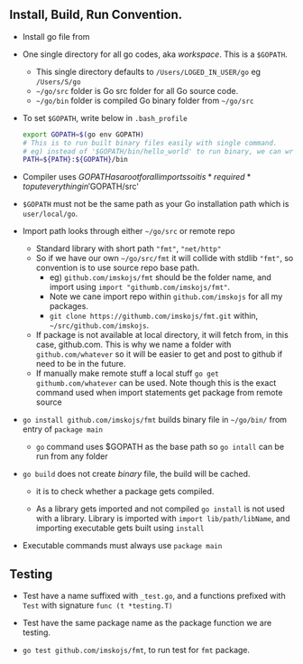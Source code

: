## Install, Build, Run Convention.
* Install go file from

* One single directory for all go codes, aka *workspace*. This is a `$GOPATH`.
    * This single directory defaults to `/Users/LOGED_IN_USER/go` eg `/Users/S/go`
    * `~/go/src` folder is Go src folder for all Go source code.
    * `~/go/bin` folder is compiled Go binary folder from `~/go/src`
    
* To set `$GOPATH`, write below in `.bash_profile`
    ```bash
    export GOPATH=$(go env GOPATH)
    # This is to run built binary files easily with single command.
    # eg) instead of '$GOPATH/bin/hello_world' to run binary, we can write just 'hello_world'
    PATH=${PATH}:${GOPATH}/bin 
    ```

* Compiler uses $GOPATH as a root for all imports so it is *required* to put everything in '$GOPATH/src'

* `$GOPATH` must not be the same path as your Go installation path which is `user/local/go`.

* Import path looks through either `~/go/src` or remote repo
    * Standard library with short path `"fmt"`, `"net/http"`
    * So if we have our own `~/go/src/fmt` it will collide with stdlib `"fmt"`, so convention is to use source repo base path.
        * eg) `github.com/imskojs/fmt` should be the folder name, and import using `import "githumb.com/imskojs/fmt"`.
        * Note we cane import repo within `github.com/imskojs` for all my packages. 
        * `git clone https://githumb.com/imskojs/fmt.git` within, `~/src/github.com/imskojs`.
    * If package is not available at local directory, it will fetch from, in this case, github.com.
    This is why we name a folder with `github.com/whatever` so it will be easier to get and post to github if need to be in the future.
    * If manually make remote stuff a local stuff `go get githumb.com/whatever` can be used. 
    Note though this is the exact command used when import statements get package from remote source
        
* `go install github.com/imskojs/fmt` builds binary file in `~/go/bin/` from entry of `package main`
    * `go` command uses $GOPATH as the base path so `go intall` can be run from any folder
   
* `go build` does not create *binary* file, the build will be cached.
    * it is to check whether a package gets compiled.
    
    * As a library gets imported and not compiled `go install` is not used with a library.
    Library is imported with `import lib/path/libName`, and importing executable gets built using `install`
    
* Executable commands must always use `package main`

## Testing
* Test have a name suffixed with `_test.go`, and a functions prefixed with `Test` with signature `func (t *testing.T)`

* Test have the same package name as the package function we are testing.

* `go test github.com/imskojs/fmt`, to run test for `fmt` package.
